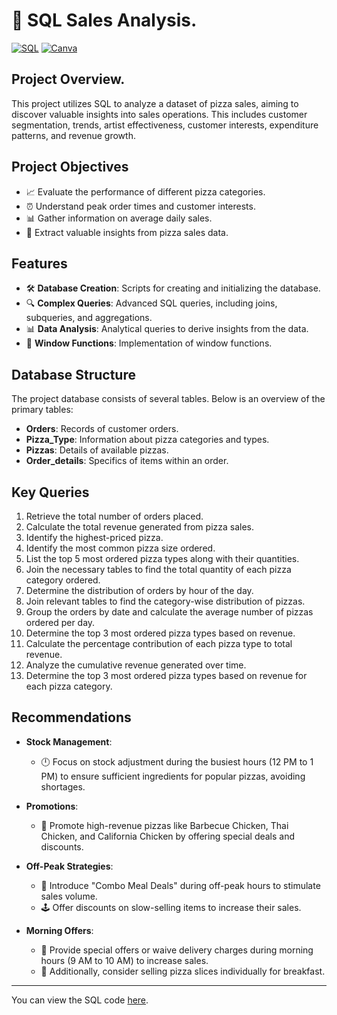 # 🍕 SQL Sales Analysis.

[![SQL](https://img.shields.io/badge/SQL-Database%20Analysis-orange)](https://github.com/kohitkakde/SQL-Pizza-Sales-Analysis/blob/main/pizza%20sales%20queries.sql)        [![Canva](https://img.shields.io/badge/Canva-Design-blue)](https://www.canva.com/design/DAGHGDg0J54/bTfrknH7L45LB00C5KejbQ/view?utm_content=DAGHGDg0J54&utm_campaign=designshare&utm_medium=link&utm_source=editor)
## Project Overview.

This project utilizes SQL to analyze a dataset of pizza sales, aiming to discover valuable insights into sales operations. This includes customer segmentation, trends, artist effectiveness, customer interests, expenditure patterns, and revenue growth.

##  Project Objectives

- 📈 Evaluate the performance of different pizza categories.
- ⏰ Understand peak order times and customer interests.
- 📊 Gather information on average daily sales.
- 🧐 Extract valuable insights from pizza sales data.

## Features

- 🛠️ **Database Creation**: Scripts for creating and initializing the database.
- 🔍 **Complex Queries**: Advanced SQL queries, including joins, subqueries, and aggregations.
- 📊 **Data Analysis**: Analytical queries to derive insights from the data.
- 🔄 **Window Functions**: Implementation of window functions.

## Database Structure

The project database consists of several tables. Below is an overview of the primary tables:

-  **Orders**: Records of customer orders.
-  **Pizza_Type**: Information about pizza categories and types.
-  **Pizzas**: Details of available pizzas.
-  **Order_details**: Specifics of items within an order.

## Key Queries

1. Retrieve the total number of orders placed.
2. Calculate the total revenue generated from pizza sales.
3. Identify the highest-priced pizza.
4. Identify the most common pizza size ordered.
5. List the top 5 most ordered pizza types along with their quantities.
6. Join the necessary tables to find the total quantity of each pizza category ordered.
7. Determine the distribution of orders by hour of the day.
8. Join relevant tables to find the category-wise distribution of pizzas.
9. Group the orders by date and calculate the average number of pizzas ordered per day.
10. Determine the top 3 most ordered pizza types based on revenue.
11. Calculate the percentage contribution of each pizza type to total revenue.
12. Analyze the cumulative revenue generated over time.
13. Determine the top 3 most ordered pizza types based on revenue for each pizza category.

## Recommendations

- **Stock Management**:
  - 🕛 Focus on stock adjustment during the busiest hours (12 PM to 1 PM) to ensure sufficient ingredients for popular pizzas, avoiding shortages.

- **Promotions**:
  - 💸 Promote high-revenue pizzas like Barbecue Chicken, Thai Chicken, and California Chicken by offering special deals and discounts.

- **Off-Peak Strategies**:
  - 🍕 Introduce "Combo Meal Deals" during off-peak hours to stimulate sales volume.
  - 🕹️ Offer discounts on slow-selling items to increase their sales.

- **Morning Offers**:
  - 🌅 Provide special offers or waive delivery charges during morning hours (9 AM to 10 AM) to increase sales.
  - 🍴 Additionally, consider selling pizza slices individually for breakfast.

---

You can view the SQL code [here](https://github.com/kohitkakde/SQL-Pizza-Sales-Analysis/blob/main/pizza%20sales%20queries.sql).
